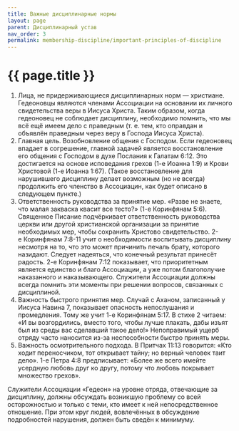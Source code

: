 ```yaml
---
title: Важные дисциплинарные нормы
layout: page
parent: Дисциплинарный устав
nav_order: 3
permalink: membership-discipline/important-principles-of-discipline
---
```


# {{ page.title }}

1. Лица, не придерживающиеся дисциплинарных норм — христиане. Гедеоновцы
    являются членами Ассоциации на основании их личного свидетельства веры в
    Иисуса Христа. Таким образом, когда гедеоновец не соблюдает дисциплину, необходимо
    помнить, что мы всё ещё имеем дело с праведным (т.&nbsp;е. тем, кто оправдан и
    объявлён праведным через веру в Господа Иисуса Христа).
2. Главная цель. Возобновление общения с Господом. Если гедеоновец впадает в согрешение,
    главной задачей является восстановление его общения с Господом в
    духе Послания к Галатам&nbsp;6:12. Это достигается на основе исповедания грехов
    (1-е&nbsp;Иоанна&nbsp;1:9) и Крови Христовой (1-е&nbsp;Иоанна&nbsp;1:67). (Такое восстановление для
    нарушившего дисциплину делает возможным (но не всегда) продолжить его
    членство в Ассоциацин, как будет описано в следующем пункте.)
3. Ответственность руководства за принятие мер. «Разве не знаете, что малая
    закваска квасит все тесто?» (1-е&nbsp;Коринфянам&nbsp;5:6). Священное Писание подчёркивает
    ответственность руководства церкви или другой христианской организации
    за принятие необходимых мер, чтобы сохранить Христово свидетельство.
    2-е&nbsp;Коринфянам&nbsp;7:8-11 учит о необходимости воспитывать дисциплину несмотря
    на то, что это может причинить печаль брату, которого назидают. Следует
    надеяться, что конечный результат принесёт радость.
    2-е&nbsp;Коринфянам&nbsp;7:12 показывает, что приоритетным является единство и благо
    Ассоциации, а уже потом благополучие наказанного и наказывающего.
    Служители Ассоциации должны всегда помнить эти моменты при решении
    вопросов, связанных с дисциплиной.
4. Важность быстрого принятия мер. Случай с Аханом, записанный у Иисуса
    Навина 7, показывает опасность непослушания и промедления. Тому же учит
    1-е&nbsp;Коринфянам&nbsp;5:17. В стихе 2 читаем: «И вы возгордились, вместо того, чтобы
    лучше плакать, дабы изъят был из среды вас сделавший такое дело!» Непоправимый
    ущерб отряду часто наносится из-за неспособности быстро принять меры.
5. Важность осмотрительного подхода. В Притчах&nbsp;11:13 говорится: «Кто ходит
    переносчиком, тот открывает тайну; но верный человек таит дело». 1-е&nbsp;Петра&nbsp;4:8
    предписывает: «Более же всего имейте усердную любовь друг ко другу, потому
    что любовь покрывает множество грехов».

Служители Ассоциации «Гедеон» на уровне отряда, отвечающие за дисциплину,
должны обсуждать возникшую проблему со всей осторожностью и только с теми,
кто имеет к ней непосредственное отношение. При этом круг людей, вовлечённых
в обсуждение подробностей нарушения, должен быть сведён к минимуму.
